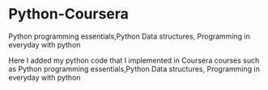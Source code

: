 # Python-Coursera
Python programming essentials,Python Data structures, Programming in everyday with python

Here I added my python code that I implemented in Coursera courses such as Python programming essentials,Python Data structures, Programming in everyday with python
